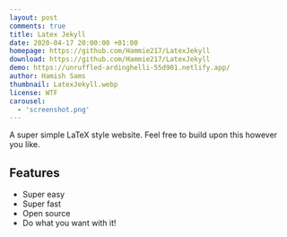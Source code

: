 ```yaml
---
layout: post
comments: true
title: Latex Jekyll
date: 2020-04-17 20:00:00 +01:00
homepage: https://github.com/Hammie217/LatexJekyll
download: https://github.com/Hammie217/LatexJekyll
demo: https://unruffled-ardinghelli-55d901.netlify.app/
author: Hamish Sams
thumbnail: LatexJekyll.webp
license: WTF
carousel:
  - 'screenshot.png'
---
```


A super simple LaTeX style website. Feel free to build upon this however you like.

## Features

* Super easy
* Super fast
* Open source
* Do what you want with it!
